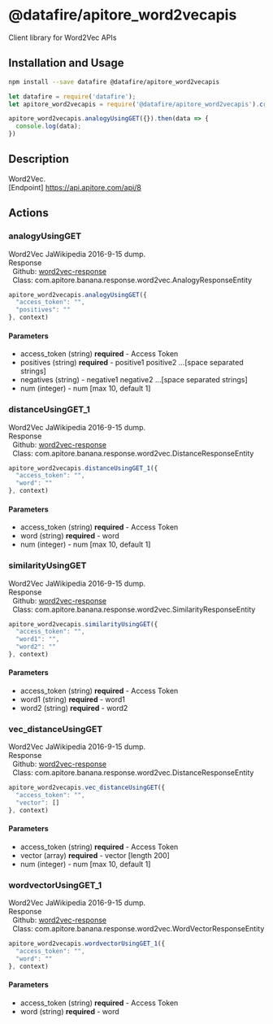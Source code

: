 # @datafire/apitore_word2vecapis

Client library for Word2Vec APIs

## Installation and Usage
```bash
npm install --save datafire @datafire/apitore_word2vecapis
```

```js
let datafire = require('datafire');
let apitore_word2vecapis = require('@datafire/apitore_word2vecapis').create();

apitore_word2vecapis.analogyUsingGET({}).then(data => {
  console.log(data);
})
```

## Description
Word2Vec.<BR />[Endpoint] https://api.apitore.com/api/8

## Actions
### analogyUsingGET
Word2Vec JaWikipedia 2016-9-15 dump.<BR />Response<BR />&nbsp; Github: <a href="https://github.com/keigohtr/apitore-response-parent/tree/master/word2vec-response">word2vec-response</a><BR />&nbsp; Class: com.apitore.banana.response.word2vec.AnalogyResponseEntity<BR />


```js
apitore_word2vecapis.analogyUsingGET({
  "access_token": "",
  "positives": ""
}, context)
```

#### Parameters
* access_token (string) **required** - Access Token
* positives (string) **required** - positive1 positive2 ...[space separated strings]
* negatives (string) - negative1 negative2 ...[space separated strings]
* num (integer) - num [max 10, default 1]

### distanceUsingGET_1
Word2Vec JaWikipedia 2016-9-15 dump.<BR />Response<BR />&nbsp; Github: <a href="https://github.com/keigohtr/apitore-response-parent/tree/master/word2vec-response">word2vec-response</a><BR />&nbsp; Class: com.apitore.banana.response.word2vec.DistanceResponseEntity<BR />


```js
apitore_word2vecapis.distanceUsingGET_1({
  "access_token": "",
  "word": ""
}, context)
```

#### Parameters
* access_token (string) **required** - Access Token
* word (string) **required** - word
* num (integer) - num [max 10, default 1]

### similarityUsingGET
Word2Vec JaWikipedia 2016-9-15 dump.<BR />Response<BR />&nbsp; Github: <a href="https://github.com/keigohtr/apitore-response-parent/tree/master/word2vec-response">word2vec-response</a><BR />&nbsp; Class: com.apitore.banana.response.word2vec.SimilarityResponseEntity<BR />


```js
apitore_word2vecapis.similarityUsingGET({
  "access_token": "",
  "word1": "",
  "word2": ""
}, context)
```

#### Parameters
* access_token (string) **required** - Access Token
* word1 (string) **required** - word1
* word2 (string) **required** - word2

### vec_distanceUsingGET
Word2Vec JaWikipedia 2016-9-15 dump.<BR />Response<BR />&nbsp; Github: <a href="https://github.com/keigohtr/apitore-response-parent/tree/master/word2vec-response">word2vec-response</a><BR />&nbsp; Class: com.apitore.banana.response.word2vec.DistanceResponseEntity<BR />


```js
apitore_word2vecapis.vec_distanceUsingGET({
  "access_token": "",
  "vector": []
}, context)
```

#### Parameters
* access_token (string) **required** - Access Token
* vector (array) **required** - vector [length 200]
* num (integer) - num [max 10, default 1]

### wordvectorUsingGET_1
Word2Vec JaWikipedia 2016-9-15 dump.<BR />Response<BR />&nbsp; Github: <a href="https://github.com/keigohtr/apitore-response-parent/tree/master/word2vec-response">word2vec-response</a><BR />&nbsp; Class: com.apitore.banana.response.word2vec.WordVectorResponseEntity<BR />


```js
apitore_word2vecapis.wordvectorUsingGET_1({
  "access_token": "",
  "word": ""
}, context)
```

#### Parameters
* access_token (string) **required** - Access Token
* word (string) **required** - word

